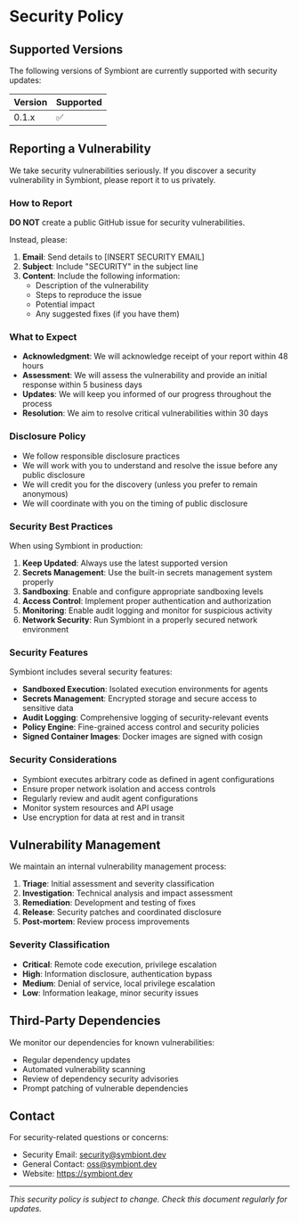 # Security Policy

## Supported Versions

The following versions of Symbiont are currently supported with security updates:

| Version | Supported          |
| ------- | ------------------ |
| 0.1.x   | :white_check_mark: |

## Reporting a Vulnerability

We take security vulnerabilities seriously. If you discover a security vulnerability in Symbiont, please report it to us privately.

### How to Report

**DO NOT** create a public GitHub issue for security vulnerabilities.

Instead, please:

1. **Email**: Send details to [INSERT SECURITY EMAIL]
2. **Subject**: Include "SECURITY" in the subject line
3. **Content**: Include the following information:
   - Description of the vulnerability
   - Steps to reproduce the issue
   - Potential impact
   - Any suggested fixes (if you have them)

### What to Expect

- **Acknowledgment**: We will acknowledge receipt of your report within 48 hours
- **Assessment**: We will assess the vulnerability and provide an initial response within 5 business days
- **Updates**: We will keep you informed of our progress throughout the process
- **Resolution**: We aim to resolve critical vulnerabilities within 30 days

### Disclosure Policy

- We follow responsible disclosure practices
- We will work with you to understand and resolve the issue before any public disclosure
- We will credit you for the discovery (unless you prefer to remain anonymous)
- We will coordinate with you on the timing of public disclosure

### Security Best Practices

When using Symbiont in production:

1. **Keep Updated**: Always use the latest supported version
2. **Secrets Management**: Use the built-in secrets management system properly
3. **Sandboxing**: Enable and configure appropriate sandboxing levels
4. **Access Control**: Implement proper authentication and authorization
5. **Monitoring**: Enable audit logging and monitor for suspicious activity
6. **Network Security**: Run Symbiont in a properly secured network environment

### Security Features

Symbiont includes several security features:

- **Sandboxed Execution**: Isolated execution environments for agents
- **Secrets Management**: Encrypted storage and secure access to sensitive data
- **Audit Logging**: Comprehensive logging of security-relevant events
- **Policy Engine**: Fine-grained access control and security policies
- **Signed Container Images**: Docker images are signed with cosign

### Security Considerations

- Symbiont executes arbitrary code as defined in agent configurations
- Ensure proper network isolation and access controls
- Regularly review and audit agent configurations
- Monitor system resources and API usage
- Use encryption for data at rest and in transit

## Vulnerability Management

We maintain an internal vulnerability management process:

1. **Triage**: Initial assessment and severity classification
2. **Investigation**: Technical analysis and impact assessment  
3. **Remediation**: Development and testing of fixes
4. **Release**: Security patches and coordinated disclosure
5. **Post-mortem**: Review process improvements

### Severity Classification

- **Critical**: Remote code execution, privilege escalation
- **High**: Information disclosure, authentication bypass
- **Medium**: Denial of service, local privilege escalation
- **Low**: Information leakage, minor security issues

## Third-Party Dependencies

We monitor our dependencies for known vulnerabilities:

- Regular dependency updates
- Automated vulnerability scanning
- Review of dependency security advisories
- Prompt patching of vulnerable dependencies

## Contact

For security-related questions or concerns:

- Security Email: security@symbiont.dev
- General Contact: oss@symbiont.dev
- Website: https://symbiont.dev

---

*This security policy is subject to change. Check this document regularly for updates.*